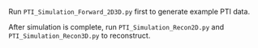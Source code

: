 Run `PTI_Simulation_Forward_2D3D.py` first to generate example PTI data.

After simulation is complete, run `PTI_Simulation_Recon2D.py` and
`PTI_Simulation_Recon3D.py` to reconstruct. 
